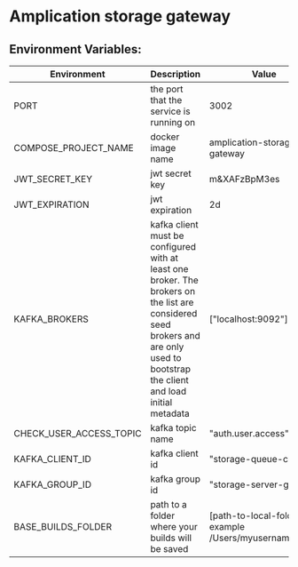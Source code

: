 # Amplication storage gateway

## Environment Variables:
| Environment | Description | Value       |
| ----------- | ----------- | ----------- |
| PORT | the port that the service is running on | 3002 |
| COMPOSE_PROJECT_NAME | docker image name | amplication-storage-gateway |
| JWT_SECRET_KEY | jwt secret key | m&XAFzBpM3es |
| JWT_EXPIRATION | jwt expiration | 2d |
| KAFKA_BROKERS | kafka client must be configured with at least one broker. The brokers on the list are considered seed brokers and are only used to bootstrap the client and load initial metadata | ["localhost:9092"] |
| CHECK_USER_ACCESS_TOPIC | kafka topic name | "auth.user.access" |
| KAFKA_CLIENT_ID | kafka client id | "storage-queue-client |
| KAFKA_GROUP_ID | kafka group id | "storage-server-group |
| BASE_BUILDS_FOLDER | path to a folder where your builds will be saved | [path-to-local-folder] for example /Users/myusername/temp |
